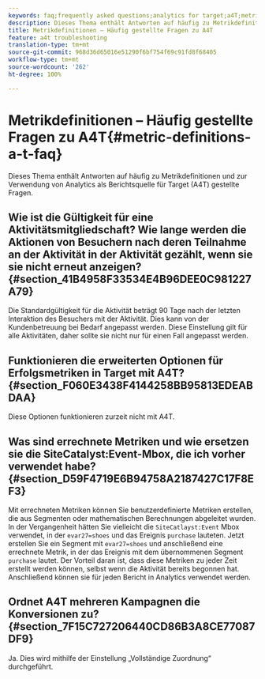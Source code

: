 ```yaml
---
keywords: faq;frequently asked questions;analytics for target;a4T;metric;metric definitions
description: Dieses Thema enthält Antworten auf häufig zu Metrikdefinitionen und zur Verwendung von Analytics als Berichtsquelle für Target (A4T) gestellte Fragen.
title: Metrikdefinitionen – Häufig gestellte Fragen zu A4T
feature: a4t troubleshooting
translation-type: tm+mt
source-git-commit: 968d36d65016e51290f6bf754f69c91fd8f68405
workflow-type: tm+mt
source-wordcount: '262'
ht-degree: 100%

---
```



# Metrikdefinitionen – Häufig gestellte Fragen zu A4T{#metric-definitions-a-t-faq}

Dieses Thema enthält Antworten auf häufig zu Metrikdefinitionen und zur Verwendung von Analytics als Berichtsquelle für Target (A4T) gestellte Fragen.

## Wie ist die Gültigkeit für eine Aktivitätsmitgliedschaft? Wie lange werden die Aktionen von Besuchern nach deren Teilnahme an der Aktivität in der Aktivität gezählt, wenn sie sie nicht erneut anzeigen?  {#section_41B4958F33534E4B96DEE0C981227A79}

Die Standardgültigkeit für die Aktivität beträgt 90 Tage nach der letzten Interaktion des Besuchers mit der Aktivität. Dies kann von der Kundenbetreuung bei Bedarf angepasst werden. Diese Einstellung gilt für alle Aktivitäten, daher sollte sie nicht nur für einen Fall angepasst werden.

## Funktionieren die erweiterten Optionen für Erfolgsmetriken in Target mit A4T?  {#section_F060E3438F4144258BB95813EDEABDAA}

Diese Optionen funktionieren zurzeit nicht mit A4T.

## Was sind errechnete Metriken und wie ersetzen sie die SiteCatalyst:Event-Mbox, die ich vorher verwendet habe?  {#section_D59F4719E6B94758A2187427C17F8EF3}

Mit errechneten Metriken können Sie benutzerdefinierte Metriken erstellen, die aus Segmenten oder mathematischen Berechnungen abgeleitet wurden. In der Vergangenheit hätten Sie vielleicht die `SiteCatlayst:Event` Mbox verwendet, in der `evar27=shoes` und das Ereignis `purchase` lauteten. Jetzt erstellen Sie ein Segment mit `evar27=shoes` und anschließend eine errechnete Metrik, in der das Ereignis mit dem übernommenen Segment `purchase` lautet. Der Vorteil daran ist, dass diese Metriken zu jeder Zeit erstellt werden können, selbst wenn die Aktivität bereits begonnen hat. Anschließend können sie für jeden Bericht in Analytics verwendet werden.

## Ordnet A4T mehreren Kampagnen die Konversionen zu?  {#section_7F15C727206440CD86B3A8CE77087DF9}

Ja. Dies wird mithilfe der Einstellung „Vollständige Zuordnung“ durchgeführt.
